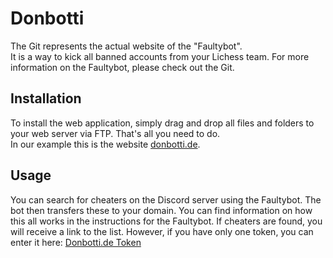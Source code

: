# Donbotti
The Git represents the actual website of the "Faultybot".  
It is a way to kick all banned accounts from your Lichess team. For more information on the Faultybot, please check out the Git.

## Installation
To install the web application, simply drag and drop all files and folders to your web server via FTP. That's all you need to do.   
In our example this is the website [donbotti.de](https://www.donbotti.de).

## Usage
You can search for cheaters on the Discord server using the Faultybot. The bot then transfers these to your domain. You can find information on how this all works in the instructions for the Faultybot.
If cheaters are found, you will receive a link to the list. However, if you have only one token, you can enter it here: [Donbotti.de Token](https://www.donbotti.de/index.php?token=none&r=0#id)

